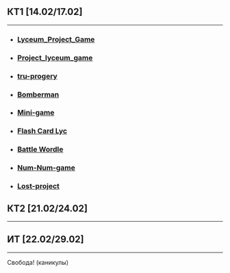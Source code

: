 ## КТ1 [14.02/17.02]

---

- ### [Lyceum_Project_Game](https://github.com/Neonchik4/Lyceum_Project_Game/)
- ### [Project_lyceum_game](https://github.com/svetlana-haritonova/Project_lyceum_game)

- ### [tru-progery](https://github.com/valeriyagrin/tru-progery)

- ### [Bomberman](https://github.com/GlebNes109/cpp-game-project)

- ### [Mini-game](https://github.com/prvnesizl/mini-game.git)

- ### [Flash Card Lyc](https://github.com/Andrewchistyakov/flashcards_lyc)

- ### [Battle Wordle](https://github.com/arutyunoff/Battle-Wordle)

- ### [Num-Num-game](https://github.com/anna19-prog/Num-Num-game.git)

- ### [Lost-project](https://github.com/Alexander4528/micro_project)

## КТ2 [21.02/24.02]

---

## ИТ [22.02/29.02]

---

Свобода! (каникулы)
